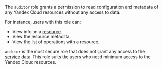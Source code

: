 The `auditor` role grants a permission to read configuration and metadata of any Yandex Cloud resources without any access to data.

For instance, users with this role can:
* View info on a [resource](../../resource-manager/concepts/resources-hierarchy.md).
* View the resource metadata.
* View the list of operations with a resource.

`auditor` is the most secure role that does not grant any access to the [service](../../overview/concepts/services.md) data. This role suits the users who need minimum access to the Yandex Cloud resources.
